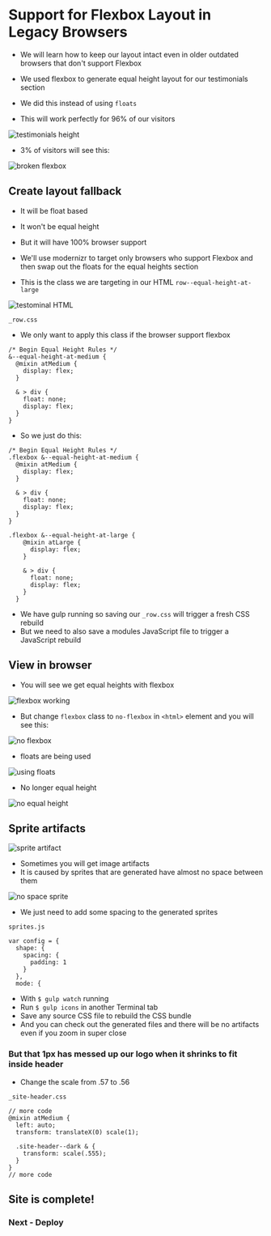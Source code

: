 # Support for Flexbox Layout in Legacy Browsers
* We will learn how to keep our layout intact even in older outdated browsers that don't support Flexbox

* We used flexbox to generate equal height layout for our testimonials section
* We did this instead of using `floats`
* This will work perfectly for 96% of our visitors

![testimonials height](https://i.imgur.com/3blIx14.png)

* 3% of visitors will see this:

![broken flexbox](https://i.imgur.com/xuZFpsu.png)

## Create layout fallback
* It will be float based
* It won't be equal height
* But it will have 100% browser support
* We'll use modernizr to target only browsers who support Flexbox and then swap out the floats for the equal heights section

* This is the class we are targeting in our HTML `row--equal-height-at-large`

![testominal HTML](https://i.imgur.com/Aw4Hda3.png)

`_row.css`

* We only want to apply this class if the browser support flexbox

```
/* Begin Equal Height Rules */
&--equal-height-at-medium {
  @mixin atMedium {
    display: flex;
  }

  & > div {
    float: none;
    display: flex;
  }
}
```

* So we just do this:

```
/* Begin Equal Height Rules */
.flexbox &--equal-height-at-medium {
  @mixin atMedium {
    display: flex;
  }

  & > div {
    float: none;
    display: flex;
  }
}

.flexbox &--equal-height-at-large {
    @mixin atLarge {
      display: flex;
    }

    & > div {
      float: none;
      display: flex;
    }
  }
```

* We have gulp running so saving our `_row.css` will trigger a fresh CSS rebuild
* But we need to also save a modules JavaScript file to trigger a JavaScript rebuild

## View in browser
* You will see we get equal heights with flexbox

![flexbox working](https://i.imgur.com/uDD3FCM.png)

* But change `flexbox` class to `no-flexbox` in `<html>` element and you will see this:

![no flexbox](https://i.imgur.com/GgmGyMf.png)

* floats are being used

![using floats](https://i.imgur.com/YzuobWO.png)

* No longer equal height

![no equal height](https://i.imgur.com/vEa8pBN.png)

## Sprite artifacts

![sprite artifact](https://i.imgur.com/6PaPDQZ.png)

* Sometimes you will get image artifacts
* It is caused by sprites that are generated have almost no space between them

![no space sprite](https://i.imgur.com/2tEJk50.png)

* We just need to add some spacing to the generated sprites

`sprites.js`

```
var config = {
  shape: {
    spacing: {
      padding: 1
    }
  },
  mode: {
```

* With `$ gulp watch` running
* Run `$ gulp icons` in another Terminal tab
* Save any source CSS file to rebuild the CSS bundle
* And you can check out the generated files and there will be no artifacts even if you zoom in super close

### But that 1px has messed up our logo when it shrinks to fit inside header
* Change the scale from .57 to .56

`_site-header.css`

```
// more code
@mixin atMedium {
  left: auto;
  transform: translateX(0) scale(1);

  .site-header--dark & {
    transform: scale(.555);
  }
}
// more code
```

## Site is complete!

### Next - Deploy
